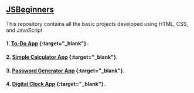 ## [JSBeginners](https://harshitha-sc23.github.io/JSBeginners/)
This repository contains all the basic projects developed using HTML, CSS, and JavaScript

#### 1. [To-Do App](https://harshitha-sc23.github.io/JSBeginners/to-do/ToDo.html) {:target="_blank"}.
#### 2. [Simple Calculator App](https://harshitha-sc23.github.io/JSBeginners/simple-calculator/calculator.html) {:target="_blank"}.
#### 3. [Password Generator App](https://harshitha-sc23.github.io/JSBeginners/password-generator/generator.html) {:target="_blank"}.
#### 4. [Digital Clock App](https://harshitha-sc23.github.io/JSBeginners/digital-clock/clock.html) {:target="_blank"}.